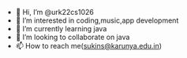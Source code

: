 - 👋 Hi, I’m @urk22cs1026
- 👀 I’m interested in coding,music,app development
- 🌱 I’m currently learning java
- 💞️ I’m looking to collaborate on java
- 📫 How to reach me(sukins@karunya.edu.in)

<!---
urk22cs1026/urk22cs1026 is a ✨ special ✨ repository because its `README.md` (this file) appears on your GitHub profile.
You can click the Preview link to take a look at your changes.
--->
